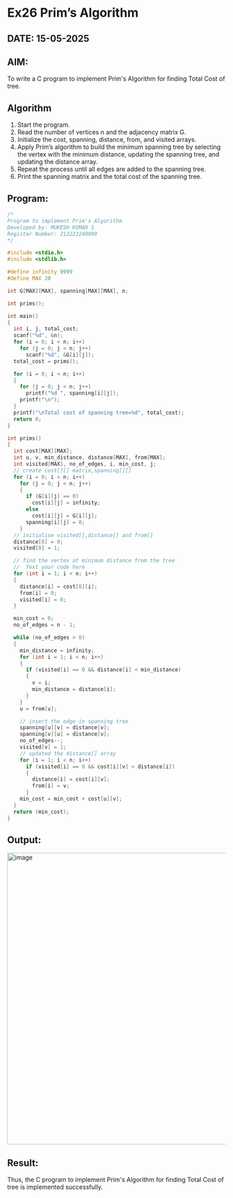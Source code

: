 # Ex26 Prim’s Algorithm
## DATE: 15-05-2025
## AIM:
To write a C program to implement Prim's Algorithm for finding Total Cost of tree.

## Algorithm
1. Start the program.
2. Read the number of vertices n and the adjacency matrix G.
3. Initialize the cost, spanning, distance, from, and visited arrays.
4. Apply Prim’s algorithm to build the minimum spanning tree by selecting the vertex with the minimum distance, updating the spanning tree, and updating the distance array.
5. Repeat the process until all edges are added to the spanning tree.
6. Print the spanning matrix and the total cost of the spanning tree.  

## Program:
```c
/*
Program to implement Prim's Algorithm
Developed by: MUKESH KUMAR S
Register Number: 212223240099 
*/

#include <stdio.h>
#include <stdlib.h>

#define infinity 9999
#define MAX 20

int G[MAX][MAX], spanning[MAX][MAX], n;

int prims();

int main()
{
  int i, j, total_cost;
  scanf("%d", &n);
  for (i = 0; i < n; i++)
    for (j = 0; j < n; j++)
      scanf("%d", &G[i][j]);
  total_cost = prims();

  for (i = 0; i < n; i++)
  {
    for (j = 0; j < n; j++)
      printf("%d ", spanning[i][j]);
    printf("\n");
  }
  printf("\nTotal cost of spanning tree=%d", total_cost);
  return 0;
}

int prims()
{
  int cost[MAX][MAX];
  int u, v, min_distance, distance[MAX], from[MAX];
  int visited[MAX], no_of_edges, i, min_cost, j;
  // create cost[][] matrix,spanning[][]
  for (i = 0; i < n; i++)
    for (j = 0; j < n; j++)
    {
      if (G[i][j] == 0)
        cost[i][j] = infinity;
      else
        cost[i][j] = G[i][j];
      spanning[i][j] = 0;
    }
  // initialise visited[],distance[] and from[]
  distance[0] = 0;
  visited[0] = 1;

  // find the vertex at minimum distance from the tree
  //  Text your code here
  for (int i = 1; i < n; i++)
  {
    distance[i] = cost[0][i];
    from[i] = 0;
    visited[i] = 0;
  }

  min_cost = 0;
  no_of_edges = n - 1;

  while (no_of_edges > 0)
  {
    min_distance = infinity;
    for (int i = 1; i < n; i++)
    {
      if (visited[i] == 0 && distance[i] < min_distance)
      {
        v = i;
        min_distance = distance[i];
      }
    }
    u = from[v];

    // insert the edge in spanning tree
    spanning[u][v] = distance[v];
    spanning[v][u] = distance[v];
    no_of_edges--;
    visited[v] = 1;
    // updated the distance[] array
    for (i = 1; i < n; i++)
      if (visited[i] == 0 && cost[i][v] < distance[i])
      {
        distance[i] = cost[i][v];
        from[i] = v;
      }
    min_cost = min_cost + cost[u][v];
  }
  return (min_cost);
}
```

## Output:
<img width="847" height="671" alt="image" src="https://github.com/user-attachments/assets/9d6e2687-d577-4e86-8e0c-d117a2aafc42" />


## Result:
Thus, the C program to implement Prim's Algorithm for finding Total Cost of tree is implemented successfully.
